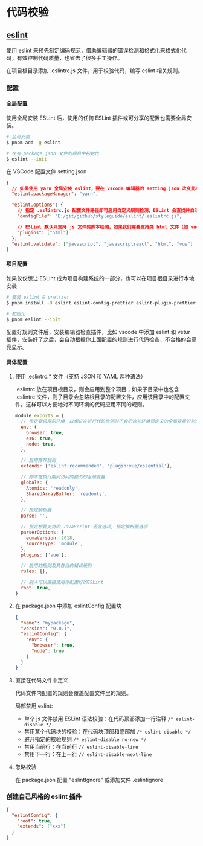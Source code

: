 # 代码校验

## [eslint](https://zh-hans.eslint.org/)

使用 eslint 来预先制定编码规范，借助编辑器的错误检测和格式化来格式化代码，有效控制代码质量，也省去了很多手工操作。

在项目根目录添加 .eslintrc.js 文件，用于校验代码，编写 eslint 相关规则。

### 配置

#### 全局配置

使用全局安装 ESLint 后，使用的任何 ESLint 插件或可分享的配置也需要全局安装。

```sh
# 全局安装
$ pnpm add -g eslint

# 在有 package.json 文件的项目中初始化
$ eslint --init
```

在 VSCode 配置文件 setting.json

```json :setting.json
{
  // 如果使用 yarn 全局安装 eslint，要在 vscode 编辑器的 setting.json 改变此项
  "eslint.packageManager": "yarn",

  "eslint.options": {
    // 指定 .eslintrc.js 配置文件路径即可启用自定义规则检测，ESLint 会查找并自动读取
    "configFile": "E:/git/github/styleguide/eslint/.eslintrc.js",

    // ESLint 默认只支持 js 文件的脚本检测，如果我们需要支持类 html 文件（如 vue）的内联脚本检测，还需要安装 eslint-plugin-html 插件
    "plugins": ["html"]
  },
  "eslint.validate": ["javascript", "javascriptreact", "html", "vue"]
}
```

#### 项目配置

如果仅仅想让 ESLint 成为项目构建系统的一部分，也可以在项目根目录进行本地安装

```bash
# 安装 eslint & prettier
$ pnpm install -D eslint eslint-config-prettier eslint-plugin-prettier @typescript-eslint/parser @typescript-eslint/eslint-plugin prettier eslint-plugin-vue

# 初始化
$ pnpm eslint --init
```

配置好规则文件后，安装编辑器检查插件，比如 vscode 中添加 eslint 和 vetur 插件，安装好了之后，会自动根据你上面配置的规则进行代码检查，不合格的会高亮显示。

#### 具体配置

1. 使用 .eslintrc.\* 文件（支持 JSON 和 YAML 两种语法）

   .eslintrc 放在项目根目录，则会应用到整个项目；如果子目录中也包含 .eslintrc 文件，则子目录会忽略根目录的配置文件，应用该目录中的配置文件。这样可以方便地对不同环境的代码应用不同的规则。

   ```js
   module.exports = {
     // 指定要启用的环境，以保证在进行代码检测时不会把这些环境预定义的全局变量识别成未定义的变量而报错
     env: {
       browser: true,
       es6: true,
       node: true,
     },

     // 启用推荐规则
     extends: ['eslint:recommended', 'plugin:vue/essential'],

     // 脚本在执行期间访问的额外的全局变量
     globals: {
       Atomics: 'readonly',
       SharedArrayBuffer: 'readonly',
     },

     // 指定解析器
     parse: '',

     // 指定想要支持的 JavaScript 语言选项, 指定解析器选项
     parserOptions: {
       ecmaVersion: 2018,
       sourceType: 'module',
     },
     plugins: ['vue'],

     // 启用的规则及其各自的错误级别
     rules: {},

     // 别人可以直接使用你配置好的ESLint
     root: true,
   }
   ```

2. 在 package.json 中添加 eslintConfig 配置块

   ```json
   {
     "name": "mypackage",
     "version": "0.0.1",
     "eslintConfig": {
       "env": {
         "browser": true,
         "node": true
       }
     }
   }
   ```

3. 直接在代码文件中定义

   代码文件内配置的规则会覆盖配置文件里的规则。

   局部禁用 eslint:

   - 单个 js 文件禁用 ESLint 语法校验：在代码顶部添加一行注释 `/* eslint-disable */`
   - 禁用某个代码块的校验：在代码块顶部和底部加 `/* eslint-disable */`
   - 避开指定的校验规则 `/* eslint-disable no-new */`
   - 禁用当前行：在当前行 `// eslint-disable-line`
   - 禁用下一行：在上一行 `// eslint-disable-next-line`

4. 忽略校验

   在 package.json 配置 "eslintIgnore" 或添加文件 .eslintignore

### 创建自己风格的 eslint 插件

```json :package.json
{
  "eslintConfig": {
    "root": true,
    "extends": ["xxx"]
  }
}
```
